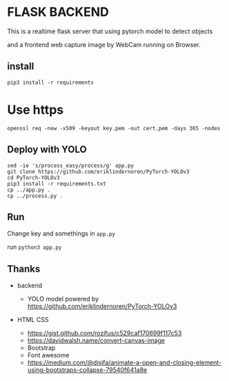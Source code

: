 # FLASK BACKEND
This is a realtime flask server that using pytorch model to detect objects

and a frontend web capture image by WebCam running on Browser.

## install
`pip3 install -r requirements`

# Use https
`openssl req -new -x509 -keyout key.pem -out cert.pem -days 365 -nodes`

## Deploy with YOLO
```
sed -ie 's/process_easy/process/g' app.py
git clone https://github.com/eriklindernoren/PyTorch-YOLOv3
cd PyTorch-YOLOv3
pip3 install -r requirements.txt
cp ../app.py .
cp ../process.py .
```

## Run
Change key and somethings in `app.py`

run `python3 app.py`

## Thanks
* backend
    * YOLO model powered by https://github.com/eriklindernoren/PyTorch-YOLOv3

* HTML CSS
    * https://gist.github.com/rozifus/c529caf170699f117c53
    * https://davidwalsh.name/convert-canvas-image
    * Bootstrap
    * Font awesome
    * https://medium.com/@disjfa/animate-a-open-and-closing-element-using-bootstraps-collapse-79540f641a8e
